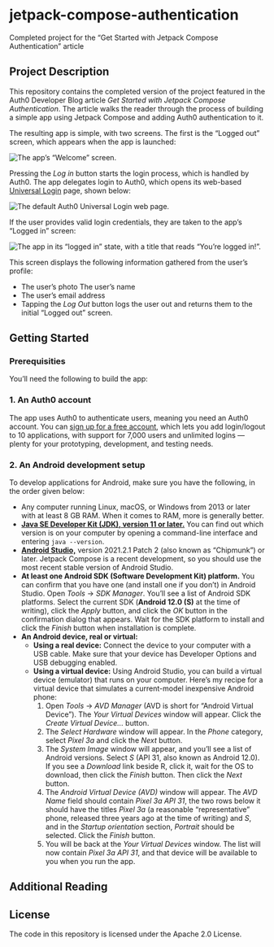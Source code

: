 # jetpack-compose-authentication
Completed project for the “Get Started with Jetpack Compose Authentication” article


## Project Description

This repository contains the completed version of the project featured in the Auth0 Developer Blog article _Get Started with Jetpack Compose Authentication_. The article walks the reader through the process of building a simple app using Jetpack Compose and adding Auth0 authentication to it.

The resulting app is simple, with two screens. The first is the “Logged out” screen, which appears when the app is launched:

![The app’s “Welcome” screen.](https://images.ctfassets.net/23aumh6u8s0i/79V4LEtvxB3v6SmVpFTJiv/6b3e9a97e35320bb7b23921786b624c5/welcome_screen.png)

Pressing the _Log in_ button starts the login process, which is handled by Auth0. The app delegates login to Auth0, which opens its web-based [Universal Login](https://auth0.com/docs/authenticate/login/auth0-universal-login) page, shown below:

![The default Auth0 Universal Login web page.](https://images.ctfassets.net/23aumh6u8s0i/1wO8fe8gEACROirEUKh0r9/6fea0a9aca8635b929abc273b26b2574/universal_login_-_emulator.png)

If the user provides valid login credentials, they are taken to the app’s “Logged in” screen:

![The app in its “logged in” state, with a title that reads “You’re logged in!”.](https://images.ctfassets.net/23aumh6u8s0i/5gNAhdJeDuRARnH8wTIVc5/aceaf6a3b65365ee9957d1cc47b5ac84/logged_in_screen.png)

This screen displays the following information gathered from the user’s profile:

* The user’s photo
The user’s name
* The user’s email address
* Tapping the _Log Out_ button logs the user out and returns them to the initial “Logged out” screen.


## Getting Started

### Prerequisities

You’ll need the following to build the app:

### 1. An Auth0 account

The app uses Auth0 to authenticate users, meaning you need an Auth0 account. You can <a href="https://auth0.com/signup" data-amp-replace="CLIENT_ID" data-amp-addparams="anonId=CLIENT_ID(cid-scope-cookie-fallback-name)">sign up for a free account</a>, which lets you add login/logout to 10 applications, with support for 7,000 users and unlimited logins — plenty for your prototyping, development, and testing needs.

### 2. An Android development setup

To develop applications for Android, make sure you have the following, in the order given below:

* Any computer running Linux, macOS, or Windows from 2013 or later with at least 8 GB RAM. When it comes to RAM, more is generally better.
* [**Java SE Developer Kit (JDK), version 11 or later.**](https://www.oracle.com/java/technologies/javase-jdk16-downloads.html) You can find out which version is on your computer by opening a command-line interface and entering `java --version`.
* [**Android Studio,**](https://developer.android.com/studio) version 2021.2.1 Patch 2 (also known as “Chipmunk”) or later. Jetpack Compose is a recent development, so you should use the most recent stable version of Android Studio.
* **At least one Android SDK (Software Development Kit) platform.** You can confirm that you have one (and install one if you don’t) in Android Studio. Open _Tools_ → _SDK Manager_. You’ll see a list of Android SDK platforms. Select the current SDK (**Android 12.0 (S)** at the time of writing), click the _Apply_ button, and click the _OK_ button in the confirmation dialog that appears. Wait for the SDK platform to install and click the _Finish_ button when installation is complete.
* **An Android device, real or virtual:**
	* **Using a real device:** Connect the device to your computer with a USB cable. Make sure that your device has Developer Options and USB debugging enabled.
	* **Using a virtual device:** Using Android Studio, you can build a virtual device (emulator) that runs on your computer. Here’s my recipe for a virtual device that simulates a current-model inexpensive Android phone:
		1. Open _Tools_ → _AVD Manager_ (AVD is short for “Android Virtual Device”). The _Your Virtual Devices_ window will appear. Click the _Create Virtual Device..._ button.
		2. The _Select Hardware_ window will appear. In the _Phone_ category, select _Pixel 3a_ and click the _Next_ button.
		3. The _System Image_ window will appear, and you’ll see a list of Android versions. Select _S_ (API 31, also known as Android 12.0). If you see a _Download_ link beside R, click it, wait for the OS to download, then click the _Finish_ button. Then click the _Next_ button.
		4. The _Android Virtual Device (AVD)_ window will appear. The _AVD Name_ field should contain _Pixel 3a API 31_, the two rows below it should have the titles _Pixel 3a_ (a reasonable “representative” phone, released three years ago at the time of writing) and _S_, and in the _Startup orientation_ section, _Portrait_ should be selected. Click the _Finish_ button.
		5. You will be back at the _Your Virtual Devices_ window. The list will now contain _Pixel 3a API 31_, and that device will be available to you when you run the app.


## Additional Reading

		
## License

The code in this repository is licensed under the Apache 2.0 License.